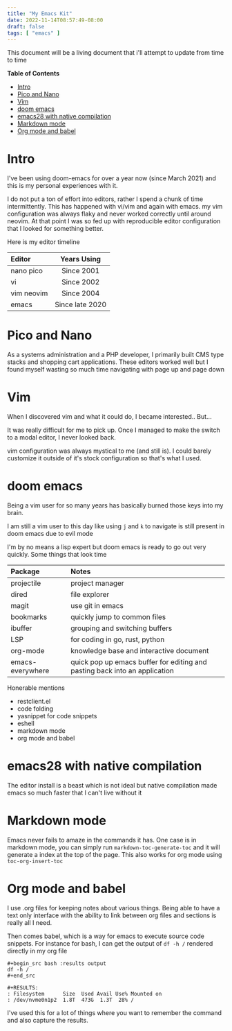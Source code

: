 ```yaml
---
title: "My Emacs Kit"
date: 2022-11-14T08:57:49-08:00
draft: false
tags: [ "emacs" ]
---
```


This document will be a living document that i'll attempt to update from time to time

<!-- markdown-toc start - Don't edit this section. Run M-x markdown-toc-refresh-toc -->
**Table of Contents**

- [Intro](#intro)
- [Pico and Nano](#pico-and-nano)
- [Vim](#vim)
- [doom emacs](#doom-emacs)
- [emacs28 with native compilation](#emacs28-with-native-compilation)
- [Markdown mode](#markdown-mode)
- [Org mode and babel](#org-mode-and-babel)

<!-- markdown-toc end -->

# Intro

I've been using doom-emacs for over a year now (since March 2021) and this is my personal experiences with it.

I do not put a ton of effort into editors, rather I spend a chunk of time intermittently. This has happened with vi/vim and again
with emacs. my vim configuration was always flaky and never worked correctly until around neovim. At that point I was so fed up 
with reproducible editor configuration that I looked for something better.

Here is my editor timeline

| Editor     | Years Using     |
|:-----------|:---------------:|
| nano pico  | Since 2001      |
| vi         | Since 2002      |
| vim neovim | Since 2004      |
| emacs      | Since late 2020 |


# Pico and Nano

As a systems administration and a PHP developer, I primarily built CMS type stacks and shopping cart applications. These
editors worked well but I found myself wasting so much time navigating with page up and page down

# Vim

When I discovered vim and what it could do, I became interested.. But...

It was really difficult for me to pick up. Once I managed to make the switch to a modal editor, I never
looked back.

vim configuration was always mystical to me (and still is). I could barely customize it outside of it's 
stock configuration so that's what I used. 


# doom emacs

Being a vim user for so many years has basically burned those keys into my brain. 

I am still a vim user to this day like using `j` and `k` to navigate is still present in doom emacs due to evil mode

I'm by no means a lisp expert but doom emacs is ready to go out very quickly. Some things that look time 

| Package          | Notes                                                                      |
|:-----------------|:---------------------------------------------------------------------------|
| projectile       | project manager                                                            |
| dired            | file explorer                                                              |
| magit            | use git in emacs                                                           |
| bookmarks        | quickly jump to common files                                               |
| ibuffer          | grouping and switching buffers                                             |
| LSP              | for coding in go, rust, python                                             |
| org-mode         | knowledge base and interactive document                                    |
| emacs-everywhere | quick pop up emacs buffer for editing and pasting back into an application |


Honerable mentions

- restclient.el
- code folding
- yasnippet for code snippets
- eshell
- markdown mode
- org mode and babel 


# emacs28 with native compilation

The editor install is a beast which is not ideal but native compilation made emacs so much faster that I can't live without it

# Markdown mode

Emacs never fails to amaze in the commands it has. One case is in markdown mode, you can simply run `markdown-toc-generate-toc` and it will generate
a index at the top of the page. This also works for org mode using `toc-org-insert-toc`

# Org mode and babel

I use .org files for keeping notes about various things. Being able to have a text only interface with the ability to link between org files and sections
is really all I need.

Then comes babel, which is a way for emacs to execute source code snippets. For instance for bash, I can get the output of `df -h /` rendered directly in
my org file

    #+begin_src bash :results output
    df -h /
    #+end_src

    #+RESULTS:
    : Filesystem      Size  Used Avail Use% Mounted on
    : /dev/nvme0n1p2  1.8T  473G  1.3T  28% /


I've used this for a lot of things where you want to remember the command and also capture the results.
